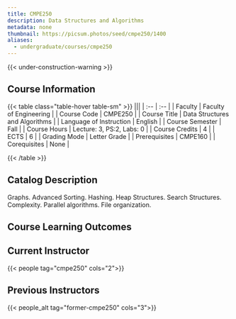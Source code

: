```yaml
---
title: CMPE250
description: Data Structures and Algorithms
metadata: none
thumbnail: https://picsum.photos/seed/cmpe250/1400
aliases:
  - undergraduate/courses/cmpe250
---
```


{{< under-construction-warning >}}

## Course Information

<!-- prettier-ignore-start -->
{{< table class="table-hover table-sm" >}}
|||
| :-- | :-- |
| Faculty | Faculty of Engineering |
| Course Code | CMPE250 |
| Course Title | Data Structures and Algorithms |
| Language of Instruction | English |
| Course Semester | Fall |
| Course Hours | Lecture: 3, PS:2, Labs: 0 |
| Course Credits | 4 |
| ECTS | 6 |
| Grading Mode | Letter Grade |
| Prerequisites | CMPE160 |
| Corequisites | None |

{{< /table >}}
<!-- prettier-ignore-end -->

## Catalog Description

Graphs. Advanced Sorting. Hashing. Heap Structures. Search Structures. Complexity. Parallel algorithms. File organization.

## Course Learning Outcomes

## Current Instructor

{{< people tag="cmpe250" cols="2">}}

## Previous Instructors

{{< people_alt tag="former-cmpe250" cols="3">}}
